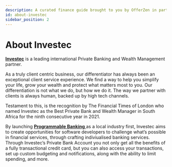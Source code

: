 ```yaml
---
description: A curated finance guide brought to you by OfferZen in partnership with Investec.
id: about-investec
sidebar_position: 2
---
```


# About Investec

[**Investec**](https://www.investec.com/en\_za.html) is a leading international Private Banking and Wealth Management partner.

As a truly client centric business, our differentiator has always been an exceptional client service experience. We find a way to help you simplify your life, grow your wealth and protect what matters most to you. Our differentiation is not what we do, but how we do it. The way we partner with clients is always human, backed up by high tech channels. 

Testament to this, is the recognition by The Financial Times of London who named Investec as the Best Private Bank and Wealth Manager in South Africa for the ninth consecutive year in 2021.  


By launching [**Programmable Banking** ](https://www.investec.com/en\_za/banking/programmable-banking.html) as a local industry first, Investec aims to create opportunities for software developers to challenge what’s possible in financial services, through crafting indiviualised banking services. Through Investec’s Private Bank Account you not only get all the benefits of a fully transactional credit card, but you can also access your transactions, set up custom budgeting and notifications, along with the ability to limit spending, and more.